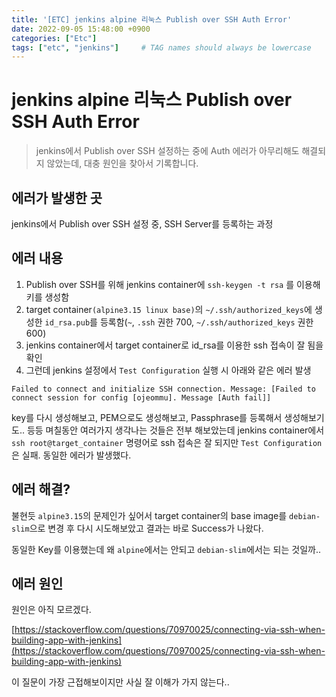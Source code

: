 ```yaml
---
title: '[ETC] jenkins alpine 리눅스 Publish over SSH Auth Error'
date: 2022-09-05 15:48:00 +0900
categories: ["Etc"]
tags: ["etc", "jenkins"]     # TAG names should always be lowercase
---
```


# jenkins alpine 리눅스 Publish over SSH Auth Error

> jenkins에서 Publish over SSH 설정하는 중에 Auth 에러가 아무리해도 해결되지 않았는데, 대충 원인을 찾아서 기록합니다.

## 에러가 발생한 곳

jenkins에서 Publish over SSH 설정 중, SSH Server를 등록하는 과정

## 에러 내용

1. Publish over SSH를 위해 jenkins container에 `ssh-keygen -t rsa` 를 이용해 키를 생성함
2. target container`(alpine3.15 linux base)`의 `~/.ssh/authorized_keys`에 생성한 `id_rsa.pub`를 등록함(`~`, `.ssh` 권한 700, `~/.ssh/authorized_keys` 권한 600)
3. jenkins container에서 target container로 id_rsa를 이용한 ssh 접속이 잘 됨을 확인
4. 그런데 jenkins 설정에서 `Test Configuration` 실행 시 아래와 같은 에러 발생

```
Failed to connect and initialize SSH connection. Message: [Failed to connect session for config [ojeommu]. Message [Auth fail]]
```

key를 다시 생성해보고, PEM으로도 생성해보고, Passphrase를 등록해서 생성해보기도.. 등등 며칠동안 여러가지 생각나는 것들은 전부 해보았는데 jenkins container에서 `ssh root@target_container` 명령어로 ssh 접속은 잘 되지만 `Test Configuration`은 실패. 동일한 에러가 발생했다.

## 에러 해결?

불현듯 `alpine3.15`의 문제인가 싶어서 target container의 base image를 `debian-slim`으로 변경 후 다시 시도해보았고 결과는 바로 Success가 나왔다.

동일한 Key를 이용했는데 왜 `alpine`에서는 안되고 `debian-slim`에서는 되는 것일까..

## 에러 원인

원인은 아직 모르겠다. 

[https://stackoverflow.com/questions/70970025/connecting-via-ssh-when-building-app-with-jenkins](https://stackoverflow.com/questions/70970025/connecting-via-ssh-when-building-app-with-jenkins)

이 질문이 가장 근접해보이지만 사실 잘 이해가 가지 않는다..